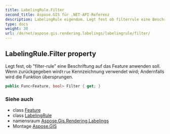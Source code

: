 ```yaml
---
title: LabelingRule.Filter
second_title: Aspose.GIS für .NET-API-Referenz
description: LabelingRule eigendom. Legt fest ob filterrule eine Beschriftung auf das Feature anwenden soll. Wenn zurückgegeben wirdtrue Kennzeichnung verwendet wird Andernfalls wird die Funktion übersprungen.
type: docs
weight: 30
url: /de/net/aspose.gis.rendering.labelings/labelingrule/filter/
---
```

## LabelingRule.Filter property

Legt fest, ob "filter-rule" eine Beschriftung auf das Feature anwenden soll. Wenn zurückgegeben wird`true` Kennzeichnung verwendet wird; Andernfalls wird die Funktion übersprungen.

```csharp
public Func<Feature, bool> Filter { get; }
```

### Siehe auch

* class [Feature](../../../aspose.gis/feature/)
* class [LabelingRule](../)
* namensraum [Aspose.Gis.Rendering.Labelings](../../labelingrule/)
* Montage [Aspose.GIS](../../../)


